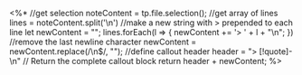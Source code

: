 <%*
//get selection
noteContent = tp.file.selection();
//get array of lines
lines = noteContent.split('\n')
//make a new string with > prepended to each line
let newContent = "";
lines.forEach(l => {
	newContent += '> ' + l + "\n";
})
//remove the last newline character
newContent = newContent.replace(/\n$/, "");
//define callout header
header = "> [!quote]-\n"
// Return the complete callout block
return header + newContent;
%>


